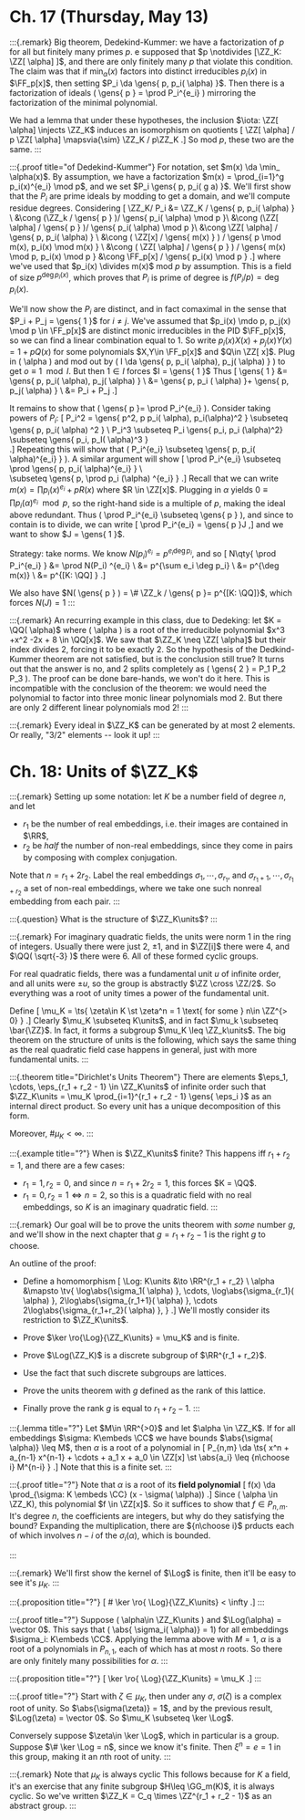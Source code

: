 # Ch. 17 (Thursday, May 13)

:::{.remark}
Big theorem, Dedekind-Kummer: we have a factorization of $p$ for all but finitely many primes $p$.
e supposed that $p \notdivides [\ZZ_K: \ZZ[ \alpha] ]$, and there are only finitely many $p$ that violate this condition.
The claim was that if $\min_\alpha(x)$ factors into distinct irreducibles $p_i(x)$ in $\FF_p[x]$, then setting $P_i \da \gens{ p, p_i( \alpha) }$.
Then there is a factorization of ideals \( \gens{ p } = \prod P_i^{e_i}  \) mirroring the factorization of the minimal polynomial.

We had a lemma that under these hypotheses, the inclusion $\iota: \ZZ[ \alpha] \injects \ZZ_K$ induces an isomorphism on quotients
\[
\ZZ[ \alpha] / p \ZZ[ \alpha] \mapsvia{\sim} \ZZ_K / p\ZZ_K
.\]
So mod $p$, these two are the same.
:::

:::{.proof title="of Dedekind-Kummer"}
For notation, set $m(x) \da \min_ \alpha(x)$.
By assumption, we have a factorization $m(x) = \prod_{i=1}^g p_i(x)^{e_i} \mod p$, and we set $P_i \gens{ p, p_i( g a) }$. 
We'll first show that the $P_i$ are prime ideals by modding to get a domain, and we'll compute residue degrees.
Considering 
\[
\ZZ_K/ P_i 
&= \ZZ_K / \gens{ p, p_i( \alpha) } \\
&\cong (\ZZ_k / \gens{ p } )/ \gens{ p_i( \alpha) \mod p }\\
&\cong (\ZZ[ \alpha] / \gens{ p } )/ \gens{ p_i( \alpha) \mod p }\\
&\cong \ZZ[ \alpha] / \gens{ p, p_i( \alpha) } \\
&\cong ( \ZZ[x] / \gens{ m(x) } ) / \gens{ p \mod m(x), p_i(x) \mod m(x) } \\
&\cong ( \ZZ[ \alpha] / \gens{ p } ) / \gens{ m(x) \mod p, p_i(x) \mod p } 
&\cong \FF_p[x] / \gens{ p_i(x) \mod p } 
.\] 
where we've used that $p_i(x) \divides m(x)$ mod $p$ by assumption.
This is a field of size $p^{\deg p_i(x)}$, which proves that $P_i$ is prime of degree is $f(P_i / p) = \deg p_i(x)$.

We'll now show the $P_i$ are distinct, and in fact comaximal in the sense that $P_i + P_j = \gens{ 1 }$ for $i\neq j$.
We've assumed that $p_i(x) \mdo p, p_j(x) \mod p \in \FF_p[x]$ are distinct monic irreducibles in the PID $\FF_p[x]$, so we can find a linear combination equal to $1$.
So write $p_i(x) X(x) + p_j(x) Y(x) = 1 + pQ(x)$ for some polynomials $X,Y\in \FF_p[x]$ and $Q\in \ZZ[ x]$.
Plug in \( \alpha \) and mod out by \( I \da \gens{ p, p_i( \alpha), p_j( \alpha) }  \) to get $o \equiv 1 \mod I$.
But then $1\in I$ forces $I = \gens{ 1 }$ 
Thus
\[
\gens{ 1 } 
&= \gens{ p, p_i( \alpha), p_j( \alpha) } \\
&= \gens{ p, p_i ( \alpha) }+ \gens{ p, p_j( \alpha) } \\
&= P_i + P_j
.\]

It remains to show that \( \gens{ p }= \prod P_i^{e_i}  \).
Consider taking powers of $P_i$:
\[
P_i^2 = \gens{ p^2, p p_i( \alpha), p_i(\alpha)^2 } 
\subseteq \gens{ p, p_i( \alpha) ^2 }  \\
P_i^3 \subseteq P_i \gens{ p_i, p_i (\alpha)^2} \subseteq \gens{ p_i, p_I( \alpha)^3 }  
.\]
Repeating this will show that \( P_i^{e_i} \subseteq \gens{ p, p_i( \alpha)^{e_i} }  \).
A similar argument will show
\[
\prod P_i^{e_i}
\subseteq 
\prod \gens{ p, p_i( \alpha)^{e_i}  } \\\
\subseteq \gens{ p, \prod p_i (\alpha) ^{e_i} } 
.\]
Recall that we can write $m(x) = \prod p_i(x)^{e_i} + pR(x)$ where $R \in \ZZ[x]$.
Plugging in $\alpha$ yields $0 \equiv \prod p_i( \alpha)^{e_i} \mod p$, so the right-hand side is a multiple of $p$, making the ideal above redundant.
Thus \( \prod P_i^{e_i} \subseteq \gens{ p }  \), and since to contain is to divide, we can write
\[
\prod P_i^{e_i} = \gens{ p }J
,\]
and we want to show $J = \gens{ 1 }$. 

Strategy: take norms.
We know $N(p_i)^{e_i} = p^{e_i \deg p_i}$, and so 
\[
N\qty{ \prod P_i^{e_i} }
&= \prod N(P_i) ^{e_i} \\
&= p^{\sum e_i \deg p_i} \\
&= p^{\deg m(x)} \\
&= p^{[K: \QQ] }
.\]

We also have $N( \gens{ p } ) = \# \ZZ_k / \gens{ p }= p^{[K: \QQ]}$, which forces $N(J) = 1$
:::

:::{.remark}
An recurring example in this class, due to Dedeking: let $K = \QQ( \alpha)$ where \( \alpha \) is a root of the irreducible polynomial $x^3 +x^2 -2x + 8 \in \QQ[x]$.
We saw that $\ZZ_K \neq \ZZ[ \alpha]$ but their index divides 2, forcing it to be exactly 2.
So the hypothesis of the Dedkind-Kummer theorem are not satisfied, but is the conclusion still true?
It turns out that the answer is no, and 2 splits completely as \( \gens{ 2 } = P_1 P_2 P_3  \).
The proof can be done bare-hands, we won't do it here.
This is incompatible with the conclusion of the theorem: we would need the polynomial to factor into three monic linear polynomials mod 2.
But there are only 2 different linear polynomials mod 2!
:::

:::{.remark}
Every ideal in $\ZZ_K$ can be generated by at most 2 elements.
Or really, "$3/2$" elements -- look it up!
:::

# Ch. 18: Units of $\ZZ_K$


:::{.remark}
Setting up some notation: let $K$ be a number field of degree $n$, and let

- $r_1$ be the number of real embeddings, i.e. their images are contained in $\RR$,
- $r_2$ be *half* the number of non-real embeddings, since they come in pairs by composing with complex conjugation.

Note that $n = r_1 + 2r_2$.
Label the real embeddings $\sigma_1, \cdots, \sigma_{r_1}$, and $\sigma_{r_1+1}, \cdots, \sigma_{r_1 + r_2}$ a set of non-real embeddings, where we take one such nonreal embedding from each pair.
:::


:::{.question}
What is the structure of $\ZZ_K\units$?
:::


:::{.remark}
For imaginary quadratic fields, the units were norm 1 in the ring of integers.
Usually there were just 2, $\pm 1$, and in $\ZZ[i]$ there were 4, and $\QQ( \sqrt{-3} )$ there were 6.
All of these formed cyclic groups.

For real quadratic fields, there was a fundamental unit $u$ of infinite order, and all units were $\pm u$, so the group is abstractly $\ZZ \cross \ZZ/2$.
So everything was a root of unity times a power of the fundamental unit.

Define
\[
\mu_K = \ts{ \zeta\in K \st \zeta^n = 1 \text{ for some } n\in \ZZ^{> 0} } 
.\]
Clearly $\mu_K \subseteq K\units$, and in fact $\mu_k \subseteq  \bar{\ZZ}$.
In fact, it forms a subgroup $\mu_K \leq \ZZ_k\units$.
The big theorem on the structure of units is the following, which says the same thing as the real quadratic field case happens in general, just with more fundamental units.
:::


:::{.theorem title="Dirichlet's Units Theorem"}
There are elements $\eps_1, \cdots, \eps_{r_1 + r_2 - 1} \in \ZZ_K\units$ of infinite order such that $\ZZ_K\units = \mu_K \prod_{i=1}^{r_1 + r_2 - 1} \gens{ \eps_i }$ as an internal direct product.
So every unit has a unique decomposition of this form.

Moreover, $\# \mu_K < \infty$.
:::


:::{.example title="?"}
When is $\ZZ_K\units$ finite?
This happens iff $r_1 + r_2 = 1$, and there are a few cases:

- $r_1=1, r_2=0$, and since $n=r_1 + 2r_2 = 1$, this forces $K = \QQ$.
- $r_1 = 0, r_2 = 1 \iff n=2$, so this is a quadratic field with no real embeddings, so $K$ is an imaginary quadratic field.
:::


:::{.remark}
Our goal will be to prove the units theorem with *some* number $g$, and we'll show in the next chapter that $g = r_1 + r_2 - 1$ is the right $g$ to choose.

An outline of the proof:

- Define a homomorphism 
\[
\Log: K\units &\to \RR^{r_1 + r_2} \\
\alpha &\mapsto \tv{ 
\log\abs{\sigma_1( \alpha) }, 
\cdots,
\log\abs{\sigma_{r_1}( \alpha) }, 
2\log\abs{\sigma_{r_1+1}( \alpha) }, 
\cdots
2\log\abs{\sigma_{r_1+r_2}( \alpha) }, 
}
.\]
  We'll mostly consider its restriction to $\ZZ_K\units$.

- Prove $\ker \ro{\Log}{\ZZ_K\units} = \mu_K$ and is finite.

- Prove $\Log(\ZZ_K)$ is a discrete subgroup of $\RR^{r_1 + r_2}$.

- Use the fact that such discrete subgroups are lattices.

- Prove the units theorem with $g$ defined as the rank of this lattice.

- Finally prove the rank $g$ is equal to $r_1 + r_2 - 1$.
:::


:::{.lemma title="?"}
Let $M\in \RR^{>0}$ and let $\alpha \in \ZZ_K$.
If for all embeddings $\sigma: K\embeds \CC$ we have bounds $\abs{\sigma( \alpha)} \leq M$, then $\alpha$ is a root of a polynomial in 
\[
P_{n,m}
\da
\ts{ x^n + a_{n-1} x^{n-1} + \cdots + a_1 x + a_0 \in \ZZ[x] \st \abs{a_i} \leq {n\choose i} M^{n-i} } 
.\]
Note that this is a finite set.
:::



:::{.proof title="?"}
Note that $\alpha$ is a root of its **field polynomial**
\[
f(x) \da \prod_{\sigma: K \embeds \CC} (x - \sigma( \alpha))
.\]
Since \( \alpha \in \ZZ_K\), this polynomial $f \in \ZZ[x]$.
So it suffices to show that $f\in P_{n, m}$.
It's degree $n$, the coefficients are integers, but why do they satisfying the bound?
Expanding the multiplication, there are ${n\choose i}$ prducts each of which involves $n-i$ of the $\sigma_i( \alpha)$, which is bounded.



:::

:::{.remark}
We'll first show the kernel of $\Log$ is finite, then it'll be easy to see it's $\mu_K$.
:::


:::{.proposition title="?"}
\[
\# \ker \ro{ \Log}{\ZZ_K\units} < \infty 
.\]
:::


:::{.proof title="?"}
Suppose \( \alpha\in \ZZ_K\units \) and $\Log(\alpha) = \vector 0$.
This says that \( \abs{ \sigma_i( \alpha)} = 1\) for all embeddings $\sigma_i: K\embeds \CC$.
Applying the lemma above with $M=1$, $\alpha$ is a root of a polynomials in $P_{n, 1}$, each of which has at most $n$ roots.
So there are only finitely many possibilities for $\alpha$.
:::


:::{.proposition title="?"}
\[
\ker \ro{ \Log}{\ZZ_K\units} = \mu_K
.\]
:::


:::{.proof title="?"}
Start with $\zeta\in \mu_K$, then under any $\sigma$, $\sigma(\zeta)$ is a complex root of unity.
So $\abs{\sigma(\zeta)} = 1$, and by the previous result, $\Log(\zeta) = \vector 0$.
So $\mu_K \subseteq \ker \Log$.

Conversely suppose $\zeta\in \ker \Log$, which in particular is a group.
Suppose $\# \ker \Log = n$, since we know it's finite.
Then $\xi^n = e = 1$ in this group, making it an $n$th root of unity.
:::


:::{.remark}
Note that $\mu_K$ is always cyclic
This follows because for $K$ a field, it's an exercise that any finite subgroup $H\leq \GG_m(K)$, it is always cyclic.
So we've written $\ZZ_K = C_q \times \ZZ^{r_1 + r_2 - 1}$ as an abstract group.
:::














